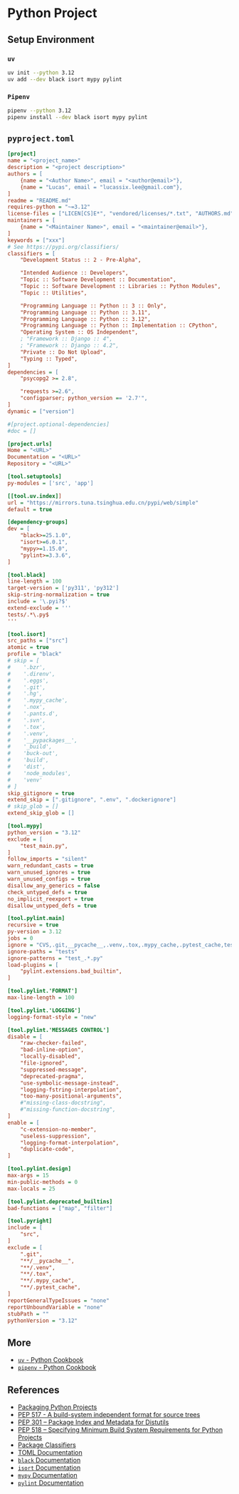 # Python Project

## Setup Environment

### `uv`

```bash
uv init --python 3.12
uv add --dev black isort mypy pylint
```

### `Pipenv`

```bash
pipenv --python 3.12
pipenv install --dev black isort mypy pylint
```

## `pyproject.toml`

```ini
[project]
name = "<project_name>"
description = "<project description>"
authors = [
    {name = "<Author Name>", email = "<author@email>"},
    {name = "Lucas", email = "lucassix.lee@gmail.com"},
]
readme = "README.md"
requires-python = "~=3.12"
license-files = ["LICEN[CS]E*", "vendored/licenses/*.txt", "AUTHORS.md"]
maintainers = [
    {name = "<Maintainer Name>", email = "<maintainer@email>"},
]
keywords = ["xxx"]
# See https://pypi.org/classifiers/
classifiers = [
    "Development Status :: 2 - Pre-Alpha",

    "Intended Audience :: Developers",
    "Topic :: Software Development :: Documentation",
    "Topic :: Software Development :: Libraries :: Python Modules",
    "Topic :: Utilities",

    "Programming Language :: Python :: 3 :: Only",
    "Programming Language :: Python :: 3.11",
    "Programming Language :: Python :: 3.12",
    "Programming Language :: Python :: Implementation :: CPython",
    "Operating System :: OS Independent",
    ; "Framework :: Django :: 4",
    ; "Framework :: Django :: 4.2",
    "Private :: Do Not Upload",
    "Typing :: Typed",
]
dependencies = [
    "psycopg2 >= 2.8",

    "requests >=2.6",
    "configparser; python_version == '2.7'",
]
dynamic = ["version"]

#[project.optional-dependencies]
#doc = []

[project.urls]
Home = "<URL>"
Documentation = "<URL>"
Repository = "<URL>"

[tool.setuptools]
py-modules = ['src', 'app']

[[tool.uv.index]]
url = "https://mirrors.tuna.tsinghua.edu.cn/pypi/web/simple"
default = true

[dependency-groups]
dev = [
    "black>=25.1.0",
    "isort>=6.0.1",
    "mypy>=1.15.0",
    "pylint>=3.3.6",
]

[tool.black]
line-length = 100
target-version = ['py311', 'py312']
skip-string-normalization = true
include = '\.pyi?$'
extend-exclude = '''
tests/.*\.py$
'''

[tool.isort]
src_paths = ["src"]
atomic = true
profile = "black"
# skip = [
#    '.bzr',
#    '.direnv',
#    '.eggs',
#    '.git',
#    '.hg',
#    '.mypy_cache',
#    '.nox',
#    '.pants.d',
#    '.svn',
#    '.tox',
#    '.venv',
#    '__pypackages__',
#    '_build',
#    'buck-out',
#    'build',
#    'dist',
#    'node_modules',
#    'venv'
# ]
skip_gitignore = true
extend_skip = [".gitignore", ".env", ".dockerignore"]
# skip_glob = []
extend_skip_glob = []

[tool.mypy]
python_version = "3.12"
exclude = [
    "test_main.py",
]
follow_imports = "silent"
warn_redundant_casts = true
warn_unused_ignores = true
warn_unused_configs = true
disallow_any_generics = false
check_untyped_defs = true
no_implicit_reexport = true
disallow_untyped_defs = true

[tool.pylint.main]
recursive = true
py-version = 3.12
jobs = 0
ignore = "CVS,.git,__pycache__,.venv,.tox,.mypy_cache,.pytest_cache,tests"
ignore-paths = "tests"
ignore-patterns = "test_.*.py"
load-plugins = [
    "pylint.extensions.bad_builtin",
]

[tool.pylint.'FORMAT']
max-line-length = 100

[tool.pylint.'LOGGING']
logging-format-style = "new"

[tool.pylint.'MESSAGES CONTROL']
disable = [
    "raw-checker-failed",
    "bad-inline-option",
    "locally-disabled",
    "file-ignored",
    "suppressed-message",
    "deprecated-pragma",
    "use-symbolic-message-instead",
    "logging-fstring-interpolation",
    "too-many-positional-arguments",
    #"missing-class-docstring",
    #"missing-function-docstring",
]
enable = [
    "c-extension-no-member",
    "useless-suppression",
    "logging-format-interpolation",
    "duplicate-code",
]

[tool.pylint.design]
max-args = 15
min-public-methods = 0
max-locals = 25

[tool.pylint.deprecated_builtins]
bad-functions = ["map", "filter"]

[tool.pyright]
include = [
    "src",
]
exclude = [
    ".git",
    "**/__pycache__",
    "**/.venv",
    "**/.tox",
    "**/.mypy_cache",
    "**/.pytest_cache",
]
reportGeneralTypeIssues = "none"
reportUnboundVariable = "none"
stubPath = ""
pythonVersion = "3.12"
```

## More

- [`uv` - Python Cookbook](pkg/uv)
- [`pipenv` - Python Cookbook](pkg/pipenv)

## References

- [Packaging Python Projects](https://packaging.python.org/en/latest/tutorials/packaging-projects/)
- [PEP 517 - A build-system independent format for source trees](https://peps.python.org/pep-0517/)
- [PEP 301 – Package Index and Metadata for Distutils](https://peps.python.org/pep-0301/)
- [PEP 518 – Specifying Minimum Build System Requirements for Python Projects](https://peps.python.org/pep-0518/)
- [Package Classifiers](https://pypi.org/classifiers/)
- [TOML Documentation](https://toml.io/en/)
- [`black` Documentation](https://black.readthedocs.io/en/stable/)
- [`isort` Documentation](https://pycqa.github.io/isort/)
- [`mypy` Documentation](https://mypy.readthedocs.io/en/stable/)
- [`pylint` Documentation](https://pylint.pycqa.org/en/latest/)
